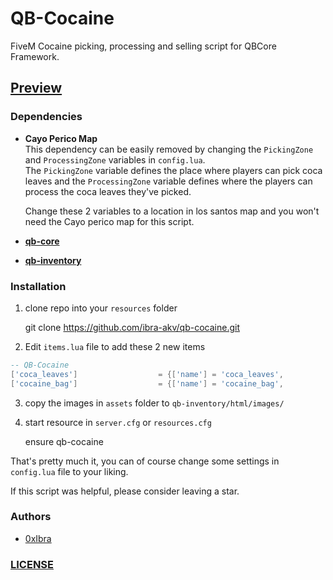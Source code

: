 # QB-Cocaine
FiveM Cocaine picking, processing and selling script for QBCore Framework.

## [Preview](https://youtu.be/EEy-oY-7jy4)

### Dependencies
 - **Cayo Perico Map**  
    This dependency can be easily removed by changing the `PickingZone` and `ProcessingZone` variables in `config.lua`.  
    The `PickingZone` variable defines the place where players can pick coca leaves and the `ProcessingZone` variable defines where the players can process the coca leaves they've picked.

    Change these 2 variables to a location in los santos map and you won't need the Cayo perico map for this script. 
 - [**qb-core**](https://github.com/qbcore-framework/qb-core)
 - [**qb-inventory**](https://github.com/qbcore-framework/qb-inventory)

### Installation

1. clone repo into your `resources` folder

    git clone https://github.com/ibra-akv/qb-cocaine.git

2. Edit `items.lua` file to add these 2 new items

```lua
-- QB-Cocaine
['coca_leaves']					 = {['name'] = 'coca_leaves', 					['label'] = 'Feilles de Coca', 			['weight'] = 50,		['type'] = 'item',		['image'] = 'cocaineleaf.png',			['unique'] = false,		['useable'] = false,	['shouldClose'] = false,	['combinable'] = nil,	['description'] = 'Feuilles de coca pour produire de la Cocaïne.'},
['cocaine_bag']					 = {['name'] = 'cocaine_bag', 					['label'] = 'Pochon de Cocaïne', 		['weight'] = 1000,		['type'] = 'item',		['image'] = 'cocaine_baggy.png',		['unique'] = false,		['useable'] = false,	['shouldClose'] = false,	['combinable'] = nil,	['description'] = 'Pochon de Cocaïne que vous pouvez vendre.'},
```

3. copy the images in `assets` folder to `qb-inventory/html/images/`

4. start resource in `server.cfg` or `resources.cfg`

    ensure qb-cocaine

That's pretty much it, you can of course change some settings in `config.lua` file to your liking.

If this script was helpful, please consider leaving a star.

### Authors
 - [0xIbra](https://github.com/0xIbra/) 


### [LICENSE](https://github.com/0xIbra/qb-cocaine/blob/master/LICENSE)

